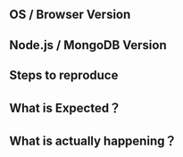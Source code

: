 <!-- Before submitting an issue, please check if similar problems have already been issued. -->

## OS / Browser Version

## Node.js / MongoDB Version

## Steps to reproduce

## What is Expected？

## What is actually happening？
